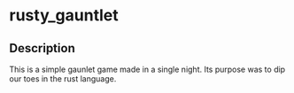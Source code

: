 # rusty_gauntlet

## Description

This is a simple gaunlet game made in a single night. Its purpose was to dip our toes in the rust language.

